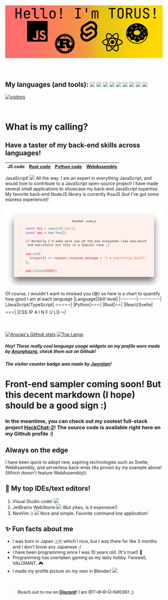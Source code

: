 <h1 align="center"><img src="readme.png"></img></h1>

<br >
<h2>My languages (and tools):  
<code><img src="https://simpleicons.org/icons/python.svg" height="16"></img></code>
<code><img src="https://simpleicons.org/icons/manjaro.svg" height="16"></img></code>
<code><img src="https://simpleicons.org/icons/javascript.svg" height="16"></img></code>
<code><img src="https://simpleicons.org/icons/markdown.svg" height="16"></img></code>
<code><img src="https://simpleicons.org/icons/rust.svg" height="16"></img></code>
<code><img src="https://simpleicons.org/icons/node-dot-js.svg" height="16"></img></code>
<code><img src="https://simpleicons.org/icons/typescript.svg" height="16"></img></code>
<code><img src="https://simpleicons.org/icons/svelte.svg" height="16"></img></code>
<code><img src="https://simpleicons.org/icons/react.svg" height="16"></img></code>
</h2>

[![visitors](https://visitor-badge.glitch.me/badge?page_id=T-O-R-U-S)][profile]


<br >

# What is my calling?

## **Have a taster of my back-end skills across languages!**

<p>

|JS code|[Rust code](README_rust-tab.md)|[Python code](README_python-tab.md)|[WebAssembly](README_wasm-tab.md)
|-|-|-|-|

JavaScript! <img src="https://simpleicons.org/icons/javascript.svg" height="16"> All the way. I am an expert in everything JavaScript, and would love to contribute to a JavaScript open-source project! I have made several small applications to showcase my back-end JavaScript expertise. My favorite back-end NodeJS library is currently KoaJS (but I've got some express experience)!

![JavaScript code example](javascript.png)

</p>

Of course, I wouldn't want to mislead you (😅) so here is a chart to quantify how good I am at each language
|Language|Skill level|
|--------|-----------|
|JavaScript/TypeScript| ⭐⭐⭐⭐⭐|
|Python|⭐⭐⭐|
|Rust|⭐⭐|
|React/Svelte|⭐⭐⭐|
|CSS (P A I N F U L)|-⭐|

<br></br>
[![Anurag's GitHub stats](https://github-readme-stats.vercel.app/api?username=T-O-R-U-S)][profile]
[![Top Langs](https://github-readme-stats.vercel.app/api/top-langs/?username=T-O-R-U-S&layout=compact)][profile]
##### Hey! These really cool language usage widgets on my profile were made by [Anurghazra](https://github.com/anuraghazra), check them out on Github!
##### The visitor counter badge was made by [Jwenjian](https://github.com/jwenjian)!

# Front-end sampler coming soon! But this decent markdown (I hope) should be a good sign :)

### In the meantime, you can check out my coolest full-stack project [HackChat-2](https://hack-chat-two.vercel.app)! The source code is available right here on my Github profile :)

## Always on the edge
I have been quick to adopt new, aspiring technologies such as Svelte, WebAssembly, and serverless back-ends (As proven by my example above! (Which doesn't feature WebAssembly))

## 📝 My top IDEs/text editors!
1. Visual Studio code! <img src="https://simpleicons.org/icons/visualstudiocode.svg" height="16"></img>
2. JetBrains WebStorm <img src="https://simpleicons.org/icons/webstorm.svg" height="16"></img> (But yikes, is it expensive!)
3. NeoVim :)  <img src="https://simpleicons.org/icons/neovim.svg" height="16"></img> Nice and simple. Favorite command line application!
## ✨ Fun facts about me
- I was born in Japan 🇯🇵 which I nice, but I was there for like 3 months and I don't know any Japanese :/
- I have been programming since I was 10 years old. (It's true!) 👶
- Programming has overtaken gaming as my daily hobby. Farewell, VALORANT. 🎮 
- I made my profile picture on my own in Blender! <img src="https://simpleicons.org/icons/blender.svg" height="16"></img>



<br >

[profile]: https://github.com/T-O-R-U-S

> ####  Reach out to me on [Discord](https://www.discord.com/app)! I am @T•Ø•R•Ü•S#0361 ;)
